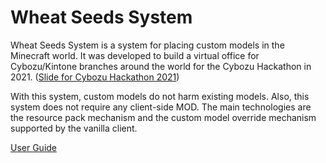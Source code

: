 # Wheat Seeds System

Wheat Seeds System is a system for placing custom models in the Minecraft world.
It was developed to build a virtual office for Cybozu/Kintone branches around the world for the Cybozu Hackathon in 2021. ([Slide for Cybozu Hackathon 2021](https://docs.google.com/presentation/d/1MQUx9hC2MEXWYCoXcmlLVHFBsV6k9_A8fzVUNfggHr8/edit?usp=sharing))

With this system, custom models do not harm existing models.
Also, this system does not require any client-side MOD. The main technologies are the resource pack mechanism and the custom model override mechanism supported by the vanilla client.

[User Guide](https://scrapbox.io/nishio/WheatSeedsSystem)
